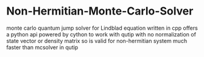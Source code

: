 # Non-Hermitian-Monte-Carlo-Solver
monte carlo quantum jump solver for Lindblad equation written in cpp
offers a python api powered by cython to work with qutip
with no normalization of state vector or density matrix so is valid for non-hermitian system
much faster than mcsolver in qutip
